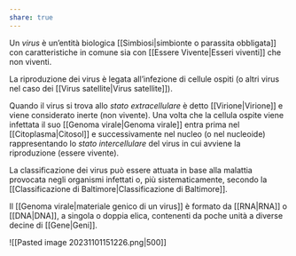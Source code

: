 ```yaml
---
share: true
---
```

Un *virus* è un’entità biologica [[Simbiosi|simbionte o parassita obbligata]] con caratteristiche in comune sia con [[Essere Vivente|Esseri viventi]] che non viventi.

La riproduzione dei virus è legata all’infezione di cellule ospiti (o altri virus nel caso dei [[Virus satellite|Virus satellite]]).

Quando il virus si trova allo *stato extracellulare* è detto [[Virione|Virione]] e viene considerato inerte (non vivente). Una volta che la cellula ospite viene infettata il suo [[Genoma virale|Genoma virale]] entra prima nel [[Citoplasma|Citosol]] e successivamente nel nucleo (o nel nucleoide) rappresentando lo *stato intercellulare* del virus in cui avviene la riproduzione (essere vivente).

La classificazione dei virus può essere attuata in base alla malattia provocata negli organismi infettati o, più sistematicamente, secondo la [[Classificazione di Baltimore|Classificazione di Baltimore]].

Il [[Genoma virale|materiale genico di un virus]] è formato da [[RNA|RNA]] o [[DNA|DNA]], a singola o doppia elica, contenenti da poche unità a diverse decine di [[Gene|Geni]].

![[Pasted image 20231101151226.png|500]]